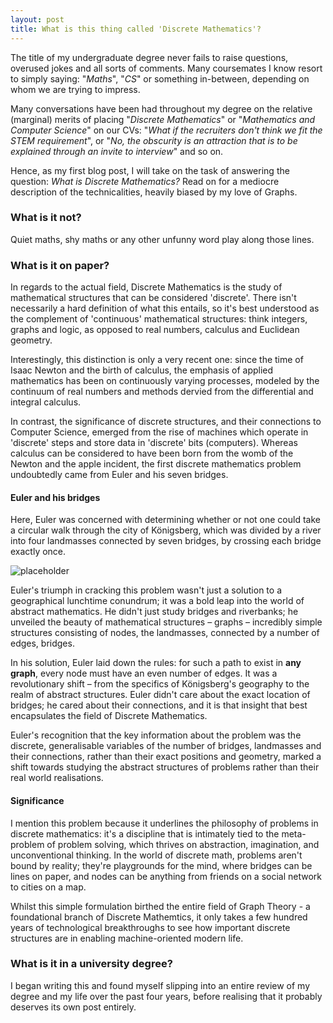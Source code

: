 ```yaml
---
layout: post
title: What is this thing called 'Discrete Mathematics'?
---
```


The title of my undergraduate degree never fails to raise questions, overused jokes and all sorts of comments. Many coursemates I know resort to simply saying: "*Maths*", "*CS*" or something in-between, depending on whom we are trying to impress. 

Many conversations have been had throughout my degree on the relative (marginal) merits of placing "*Discrete Mathematics*" or "*Mathematics and Computer Science*" on our CVs: "*What if the recruiters don't think we fit the STEM requirement*", or "*No, the obscurity is an attraction that is to be explained through an invite to interview*" and so on. 

Hence, as my first blog post, I will take on the task of answering the question: *What is Discrete Mathematics?* Read on for a mediocre description of the technicalities, heavily biased by my love of Graphs.

### What is it not? 
Quiet maths, shy maths or any other unfunny word play along those lines. 

### What is it on paper?

In regards to the actual field, Discrete Mathematics is the study of mathematical structures that can be considered 'discrete'. There isn't necessarily a hard definition of what this entails, so it's best understood as the complement of 'continuous' mathematical structures: think integers, graphs and logic, as opposed to real numbers, calculus and Euclidean geometry. 

Interestingly, this distinction is only a very recent one: since the time of Isaac Newton and the birth of calculus, the emphasis of applied mathematics has been on continuously varying processes, modeled by the continuum of real numbers and methods dervied from the differential and integral calculus.

In contrast, the significance of discrete structures, and their connections to Computer Science, emerged from the rise of machines which operate in 'discrete' steps and store data in 'discrete' bits (computers). Whereas calculus can be considered to have been born from the womb of the Newton and the apple incident, the first discrete mathematics problem undoubtedly came from Euler and his seven bridges.

#### Euler and his bridges

Here, Euler was concerned with determining whether or not one could take a circular walk through the city of Königsberg, which was divided by a river into four landmasses connected by seven bridges, by crossing each bridge exactly once.

![placeholder](https://www.researchgate.net/publication/235822889/figure/fig1/AS:654792493912068@1533126104377/The-problem-of-the-Seven-Bridges-of-Koenigsberg-can-be-reduced-to-a-graph-in-which-nodes.png "Large example image")


<!-- Euler proved that there is infact no path that does not cross each bridge exactly once, by abstracting the problem into the mathematical structure of a graph - a simple structure consisting of nodes connected by edges, where the landmasses form the nodes and the bridges connect these nodes with edges. In order to do so, he proved that for any graph that we can think of, such an (Eulerian) path only exists when the graph meets certain criteria, specifically: when every node has an even number of edges connected to it.  -->

Euler's triumph in cracking this problem wasn't just a solution to a geographical lunchtime conundrum; it was a bold leap into the world of abstract mathematics. He didn't just study bridges and riverbanks; he unveiled the beauty of mathematical structures – graphs – incredibly simple structures consisting of nodes, the landmasses, connected by a number of edges, bridges. 

In his solution, Euler laid down the rules: for such a path to exist in **any graph**, every node must have an even number of edges. It was a revolutionary shift – from the specifics of Königsberg's geography to the realm of abstract structures. Euler didn't care about the exact location of bridges; he cared about their connections, and it is that insight that best encapsulates the field of Discrete Mathematics.

Euler's recognition that the key information about the problem was the discrete, generalisable variables of the number of bridges, landmasses and their connections, rather than their exact positions and geometry, marked a shift towards studying the abstract structures of problems rather than their real world realisations. 

#### Significance

I mention this problem because it underlines the philosophy of problems in discrete mathematics: it's a discipline that is intimately tied to the meta-problem of problem solving, which thrives on abstraction, imagination, and unconventional thinking. In the world of discrete math, problems aren't bound by reality; they're playgrounds for the mind, where bridges can be lines on paper, and nodes can be anything from friends on a social network to cities on a map.

Whilst this simple formulation birthed the entire field of Graph Theory - a foundational branch of Discrete Mathemtics, it only takes a few hundred years of technological breakthroughs to see how important discrete structures are in enabling machine-oriented modern life. 
<!-- biggest open problems, solved problems, other famous things or discrete mathematicians -->


### What is it in a university degree?

I began writing this and found myself slipping into an entire review of my degree and my life over the past four years, before realising that it probably deserves its own post entirely. 


